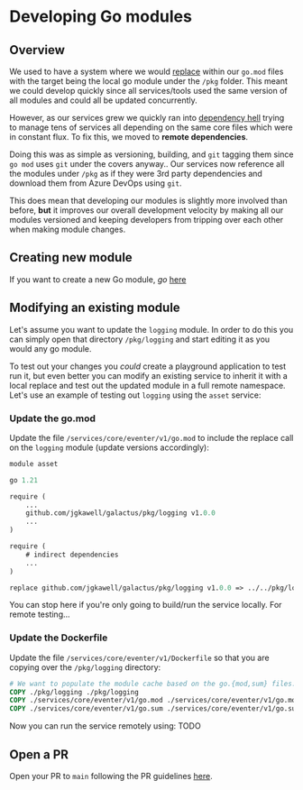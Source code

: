 # Developing Go modules

## Overview

We used to have a system where we would [replace](https://golang.org/ref/mod#go-mod-file-replace) within our `go.mod` files with the target being the local go module under the `/pkg` folder. This meant we could develop quickly since all services/tools used the same version of all modules and could all be updated concurrently.

However, as our services grew we quickly ran into [dependency hell](https://en.wikipedia.org/wiki/Dependency_hell) trying to manage tens of services all depending on the same core files which were in constant flux. To fix this, we moved to **remote dependencies**.

Doing this was as simple as versioning, building, and `git` tagging them since `go mod` uses `git` under the covers anyway.. Our services now reference all the modules under `/pkg` as if they were 3rd party dependencies and download them from Azure DevOps using `git`.

This does mean that developing our modules is slightly more involved than before, **but** it improves our overall development velocity by making all our modules versioned and keeping developers from tripping over each other when making module changes.

## Creating new module

If you want to create a new Go module, _go_ [here](how-to-create-a-go-module.md)

## Modifying an existing module

Let's assume you want to update the `logging` module. In order to do this you can simply open that directory `/pkg/logging` and start editing it as you would any go module.

To test out your changes you _could_ create a playground application to test run it, but even better you can modify an existing service to inherit it with a local replace and test out the updated module in a full remote namespace. Let's use an example of testing out `logging` using the `asset` service:

### Update the go.mod

Update the file `/services/core/eventer/v1/go.mod` to include the replace call on the `logging` module (update versions accordingly):

```go.mod
module asset

go 1.21

require (
    ...
    github.com/jgkawell/galactus/pkg/logging v1.0.0
    ...
)

require (
    # indirect dependencies
    ...
)

replace github.com/jgkawell/galactus/pkg/logging v1.0.0 => ../../pkg/logging

```

You can stop here if you're only going to build/run the service locally. For remote testing...

### Update the Dockerfile

Update the file `/services/core/eventer/v1/Dockerfile` so that you are copying over the `/pkg/logging` directory:

```Dockerfile
# We want to populate the module cache based on the go.{mod,sum} files.
COPY ./pkg/logging ./pkg/logging
COPY ./services/core/eventer/v1/go.mod ./services/core/eventer/v1/go.mod
COPY ./services/core/eventer/v1/go.sum ./services/core/eventer/v1/go.sum
```

Now you can run the service remotely using: TODO

## Open a PR

Open your PR to `main` following the PR guidelines [here](./creating-a-pr.md).
